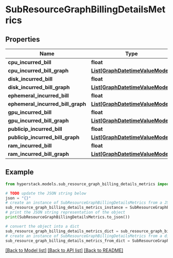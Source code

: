 # SubResourceGraphBillingDetailsMetrics


## Properties

Name | Type | Description | Notes
------------ | ------------- | ------------- | -------------
**cpu_incurred_bill** | **float** |  | [optional] 
**cpu_incurred_bill_graph** | [**List[GraphDatetimeValueModel]**](GraphDatetimeValueModel.md) |  | [optional] 
**disk_incurred_bill** | **float** |  | [optional] 
**disk_incurred_bill_graph** | [**List[GraphDatetimeValueModel]**](GraphDatetimeValueModel.md) |  | [optional] 
**ephemeral_incurred_bill** | **float** |  | [optional] 
**ephemeral_incurred_bill_graph** | [**List[GraphDatetimeValueModel]**](GraphDatetimeValueModel.md) |  | [optional] 
**gpu_incurred_bill** | **float** |  | [optional] 
**gpu_incurred_bill_graph** | [**List[GraphDatetimeValueModel]**](GraphDatetimeValueModel.md) |  | [optional] 
**publicip_incurred_bill** | **float** |  | [optional] 
**publicip_incurred_bill_graph** | [**List[GraphDatetimeValueModel]**](GraphDatetimeValueModel.md) |  | [optional] 
**ram_incurred_bill** | **float** |  | [optional] 
**ram_incurred_bill_graph** | [**List[GraphDatetimeValueModel]**](GraphDatetimeValueModel.md) |  | [optional] 

## Example

```python
from hyperstack.models.sub_resource_graph_billing_details_metrics import SubResourceGraphBillingDetailsMetrics

# TODO update the JSON string below
json = "{}"
# create an instance of SubResourceGraphBillingDetailsMetrics from a JSON string
sub_resource_graph_billing_details_metrics_instance = SubResourceGraphBillingDetailsMetrics.from_json(json)
# print the JSON string representation of the object
print(SubResourceGraphBillingDetailsMetrics.to_json())

# convert the object into a dict
sub_resource_graph_billing_details_metrics_dict = sub_resource_graph_billing_details_metrics_instance.to_dict()
# create an instance of SubResourceGraphBillingDetailsMetrics from a dict
sub_resource_graph_billing_details_metrics_from_dict = SubResourceGraphBillingDetailsMetrics.from_dict(sub_resource_graph_billing_details_metrics_dict)
```
[[Back to Model list]](../README.md#documentation-for-models) [[Back to API list]](../README.md#documentation-for-api-endpoints) [[Back to README]](../README.md)


